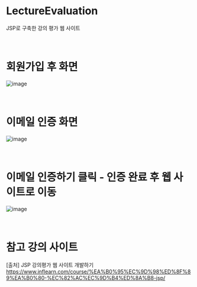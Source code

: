 # LectureEvaluation
JSP로 구축한 강의 평가 웹 사이트
<br><br><br>



# 회원가입 후 화면
![image](https://github.com/jangmimi/LectureEvaluation/assets/133731745/0b9291d4-e371-4629-9884-ebca27a57165)
<br><br><br>

# 이메일 인증 화면
![image](https://github.com/jangmimi/LectureEvaluation/assets/133731745/4407d02d-9ed8-4e6f-8234-fee066b55336)
<br><br><br>

# 이메일 인증하기 클릭 - 인증 완료 후 웹 사이트로 이동
![image](https://github.com/jangmimi/LectureEvaluation/assets/133731745/56fe0e34-fef7-4a9a-81fb-ec734ce2c117)
<br><br><br>


# 참고 강의 사이트
[출처] JSP 강의평가 웹 사이트 개발하기
https://www.inflearn.com/course/%EA%B0%95%EC%9D%98%ED%8F%89%EA%B0%80-%EC%82%AC%EC%9D%B4%ED%8A%B8-jsp/
